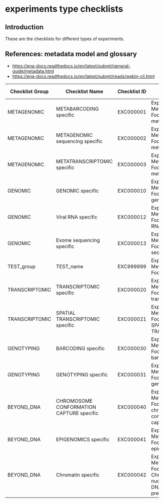 # experiments type checklists
## Introduction
These are the checklists for different types of experiments.
## References: metadata model and glossary
 * https://ena-docs.readthedocs.io/en/latest/submit/general-guide/metadata.html
 * https://ena-docs.readthedocs.io/en/latest/submit/reads/webin-cli.html

| Checklist Group | Checklist Name | Checklist ID | Checklist Description | Checklist Version | Experiment Type Name |
| --- | --- | --- | --- | --- | --- |
| METAGENOMIC | METABARCODING specific | EXC000001 | Experiment Metadata Checklist Focused on metabarcoding | v1 | METABARCODING |
| METAGENOMIC | METAGENOMIC sequencing specific | EXC000002 | Experiment Metadata Checklist Focused on metagenomics | v1 | METAGENOMIC_SEQUENCING |
| METAGENOMIC | METATRANSCRIPTOMIC specific | EXC000003 | Experiment Metadata Checklist Focused on metatranscriptomics | v1 | METATRANSCRIPTOMIC |
| GENOMIC | GENOMIC specific | EXC000010 | Experiment Metadata Checklist Focused on genomics | v1 | GENOMIC |
| GENOMIC | Viral RNA specific | EXC000012 | Experiment Metadata Checklist Focused on Viral RNA | v1 | VIRAL_RNA_GENOME |
| GENOMIC | Exome sequencing specific | EXC000013 | Experiment Metadata Checklist Focused on exome sequencing | v1 | EXOME_SEQUENCING |
| TEST_group | TEST_name | EXC999999 | Experiment Metadata Checklist Focused on TEST | v1 | TEST_type |
| TRANSCRIPTOMIC | TRANSCRIPTOMIC specific | EXC000020 | Experiment Metadata Checklist Focused on transcriptomics | v1 | TRANSCRIPTOMIC |
| TRANSCRIPTOMIC | SPATIAL TRANSCRIPTOMIC specific | EXC000021 | Experiment Metadata Checklist Focused on SPATIAL TRANSCRIPTOMIC | v1 | SPATIAL_TRANSCRIPTOMIC |
| GENOTYPING | BARCODING specific | EXC000030 | Experiment Metadata Checklist Focused on barcoding | v1 | DNA_BARCODING |
| GENOTYPING | GENOTYPING specific | EXC000031 | Experiment Metadata Checklist Focused on genotyping | v1 | GENOTYPING |
| BEYOND_DNA | CHROMOSOME CONFORMATION CAPTURE specific | EXC000040 | Experiment Metadata Checklist Focused on chromosome conformation capture | v1 | CHROMOSOME_CONFORMATION_CAPTURE |
| BEYOND_DNA | EPIGENOMICS specific | EXC000041 | Experiment Metadata Checklist Focused on epigenomics | v1 | EPIGENOMICS |
| BEYOND_DNA | Chromatin specific | EXC000042 | Experiment Metadata Checklist Focused on Chromatin, nucleosome and DNA binding site prediction | v1 | CHROMATIN_RELATED |
